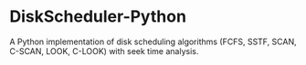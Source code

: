 # DiskScheduler-Python
A Python implementation of disk scheduling algorithms (FCFS, SSTF, SCAN, C-SCAN, LOOK, C-LOOK) with seek time analysis.
